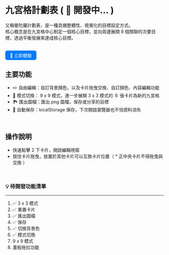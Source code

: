# 九宮格計劃表 ( 🌟 開發中... )

又稱曼陀羅計劃表，是一種具備整體性、視覺化的目標設定方式。
<br>
核心概念是在九宮格中心制定一個核心目標，並向周邊展開 8 個關聯的次要目標，透過平衡發展來達成核心目標。
<br>

<br>
<a href="https://mandala-chart.netlify.app/" style="display: inline-block; background-color: #007bff; color: white; padding: 5px 15px; text-decoration: none; border-radius: 6px; font-weight: 500; font-size: 14px;">🚀 立即體驗</a>

<br>

## 主要功能

- ✏️ 自由編輯：自訂背景顏色，以及卡片拖曳交換、自訂顏色、內容編輯功能
- 🔄 模式切換： 9 x 9 模式，進一步展開 3 x 3 模式的 ８ 張卡片為新的九宮格
- 🏞️ 匯出圖檔：匯出 png 圖檔，保存或分享的目標
- 📌 自動保存：localStorage 保存，下次開啟瀏覽器也不怕資料消失

<br>

## 操作說明

- 快速點擊 2 下卡片，開啟編輯視窗
- 按住卡片拖曳，放置於其他卡片可以互換卡片位置（ \* 正中央卡片不得拖曳與交換 ）

<br>

### 💡 待開發功能清單

---

1. ✅ 3 x 3 模式
2. ✅ 重置卡片
3. ✅ 匯出圖檔
4. ✅ 保存
5. ✅ 切換背景色
6. ✅ 模式切換
7. 9 x 9 模式
8. 畫板拖拉功能
